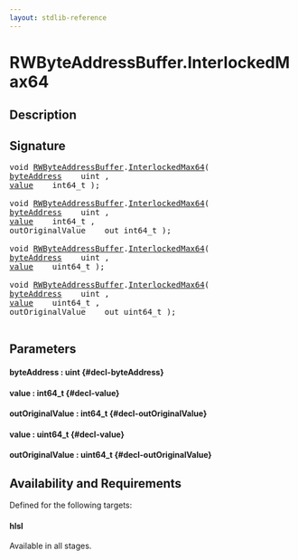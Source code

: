```yaml
---
layout: stdlib-reference
---
```


# RWByteAddressBuffer\.InterlockedMax64

## Description





## Signature 

<pre>
void <a href="/stdlib-reference/types/RWByteAddressBuffer/index" class="code_type">RWByteAddressBuffer</a>.<a href="/stdlib-reference/types/RWByteAddressBuffer/InterlockedMax64">InterlockedMax64</a>(
<a href="/stdlib-reference/types/RWByteAddressBuffer/InterlockedMax64#decl-byteAddress" class="code_param">byteAddress</a>    uint ,
<a href="/stdlib-reference/types/RWByteAddressBuffer/InterlockedMax64#decl-value" class="code_param">value</a>    int64_t );

void <a href="/stdlib-reference/types/RWByteAddressBuffer/index" class="code_type">RWByteAddressBuffer</a>.<a href="/stdlib-reference/types/RWByteAddressBuffer/InterlockedMax64">InterlockedMax64</a>(
<a href="/stdlib-reference/types/RWByteAddressBuffer/InterlockedMax64#decl-byteAddress" class="code_param">byteAddress</a>    uint ,
<a href="/stdlib-reference/types/RWByteAddressBuffer/InterlockedMax64#decl-value" class="code_param">value</a>    int64_t ,
outOriginalValue    out int64_t );

void <a href="/stdlib-reference/types/RWByteAddressBuffer/index" class="code_type">RWByteAddressBuffer</a>.<a href="/stdlib-reference/types/RWByteAddressBuffer/InterlockedMax64">InterlockedMax64</a>(
<a href="/stdlib-reference/types/RWByteAddressBuffer/InterlockedMax64#decl-byteAddress" class="code_param">byteAddress</a>    uint ,
<a href="/stdlib-reference/types/RWByteAddressBuffer/InterlockedMax64#decl-value" class="code_param">value</a>    uint64_t );

void <a href="/stdlib-reference/types/RWByteAddressBuffer/index" class="code_type">RWByteAddressBuffer</a>.<a href="/stdlib-reference/types/RWByteAddressBuffer/InterlockedMax64">InterlockedMax64</a>(
<a href="/stdlib-reference/types/RWByteAddressBuffer/InterlockedMax64#decl-byteAddress" class="code_param">byteAddress</a>    uint ,
<a href="/stdlib-reference/types/RWByteAddressBuffer/InterlockedMax64#decl-value" class="code_param">value</a>    uint64_t ,
outOriginalValue    out uint64_t );

</pre>

## Parameters

#### byteAddress  : uint {#decl-byteAddress}
#### value  : int64\_t {#decl-value}
#### outOriginalValue  : int64\_t {#decl-outOriginalValue}
#### value  : uint64\_t {#decl-value}
#### outOriginalValue  : uint64\_t {#decl-outOriginalValue}

## Availability and Requirements

Defined for the following targets:

#### hlsl
Available in all stages.



